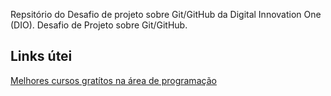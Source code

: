 Repsitório  do Desafio de projeto sobre Git/GitHub da  Digital Innovation One (DIO).
Desafio de Projeto sobre Git/GitHub.

## Links útei
[Melhores cursos gratítos na área de programação](https://www.dio.me/)

